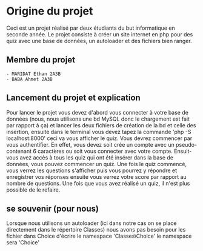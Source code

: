 # Origine du projet
Ceci est un projet réalisé par deux étudiants du but informatique en seconde année. Le projet consiste à créer un site internet en php pour des quiz avec une base de données, un autoloader et des fichiers bien ranger.


## Membre du projet
    - MARIDAT Ethan 2A3B
    - BABA Ahmet 2A3B

## Lancement du projet et explication

Pour lancer le projet vous devez d'abord vous connecter à votre base de données (nous, nous utilisons une bd MySQL donc le chargement est fait par rapport à ça) et lancer les deux fichiers de création de la bd et celle des insertion, ensuite dans le terminal vous devez tapez la commande 'php -S localhost:8000' ceci va vous afficher le quiz. Vous devrez commencer par vous authentifier. En effet, vous devez soit crée un compte avec un pseudo-contenant 6 caractères ou soit vous connecter avec votre compte. Ensuit-vous avez accès à tous les quiz qui ont été insérer dans la base de données, vous pouvez commencer un quiz. Une fois le quiz commencé, vous verrez les questions s'afficher puis vous pourrez y répondre et enregistrer vos réponses ensuite vous verrez votre score par rapport au nombre de questions. Une fois que vous avez réalisé un quiz, il n'est plus possible de le refaire.

## se souvenir (pour nous)

Lorsque nous utilisons un autoloader (ici dans notre cas on se place directement dans le répertoire Classes) nous avons pas besoin pour les fichier dans Choice d'écrire le namespace 'Classes\Choice' le namespace sera 'Choice'